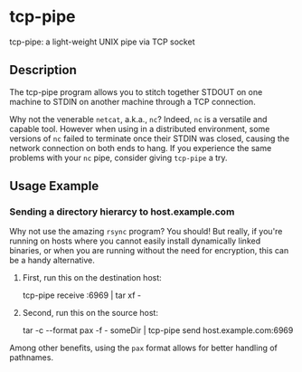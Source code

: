 # tcp-pipe

tcp-pipe: a light-weight UNIX pipe via TCP socket

## Description

The tcp-pipe program allows you to stitch together STDOUT on one
machine to STDIN on another machine through a TCP connection.

Why not the venerable `netcat`, a.k.a., `nc`? Indeed, `nc` is a
versatile and capable tool. However when using in a distributed
environment, some versions of `nc` failed to terminate once their
STDIN was closed, causing the network connection on both ends to
hang. If you experience the same problems with your `nc` pipe,
consider giving `tcp-pipe` a try.

## Usage Example

### Sending a directory hierarcy to host.example.com

Why not use the amazing `rsync` program? You should! But really, if
you're running on hosts where you cannot easily install dynamically
linked binaries, or when you are running without the need for
encryption, this can be a handy alternative.

1. First, run this on the destination host:

    tcp-pipe receive :6969 | tar xf -

1. Second, run this on the source host:

    tar -c --format pax -f - someDir | tcp-pipe send host.example.com:6969

Among other benefits, using the `pax` format allows for better
handling of pathnames.
